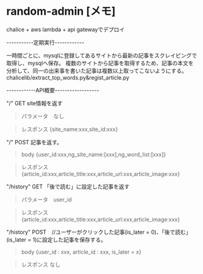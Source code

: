 # random-admin [メモ]



chalice + aws lambda + api gatewayでデプロイ


-----------定期実行------------

一時間ごとに、mysqlに登録してあるサイトから最新の記事をスクレイピングで取得し、mysqlへ保存。
複数のサイトから記事を取得するため、記事の本文を分析して、同一の出来事を書いた記事は複数以上取ってこないようにする。chalicelib/extract_top_words.py&regist_article.py


------------API概要------------------

"/" GET site情報を返す


>パラメータ　なし

>レスポンス {site_name:xxx,site_id:xxx}

"/" POST 記事を返す。


>body {user_id:xxx,ng_site_name:[xxx],ng_word_list:[xxx]}

>レスポンス　{article_id:xxx,article_title:xxx,article_url:xxx,article_image:xxx}

"/history" GET 「後で読む」に設定した記事を返す

>パラメータ　user_id

>レスポンス　{article_id:xxx,article_title:xxx,article_url:xxx,article_image:xxx}

"/history" POST　//ユーザーがクリックした記事(is_later =  0)、「後で読む」(is_later = 1)に設定した記事を保存する。

>body {user_id : xxx, article_id : xxx, is_later = x}

>レスポンス なし




